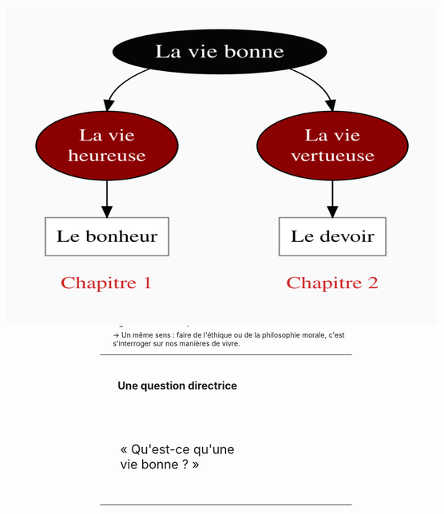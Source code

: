 ```yaml
---
marp: true
theme: teaching
paginate: true
size: 4:3
---
```


<!-- _class: titre -->
<style scoped>
h1{padding-left:70px; padding-right:70px; margin-top:-0.1em!important;}
h1 span {font-size:95%; line-height:1em; display:block; margin-top:0.2em; padding-bottom:0.2em;}
</style>
# Séquence 1 : <br><span>Éthique et <br>philosophie<br> morale</span> <!-- fit -->
Cédric Eyssette (2022-2023)
https://eyssette.github.io/

---
<!-- _class:  -->
<style scoped>
ol {list-style-type:none; margin-left:0.1em}
ol li:nth-of-type(3){margin-top:0.5em}
</style>

## Étymologie 
1) Éthique : vient du grec _ethos_ (ἦθος)<br>Signifie : les manières d'être
2) Morale : vient du latin _mores_<br>Signifie : les habitudes, les coutumes
3) &rarr; Un même sens : faire de l'éthique ou de la philosophie morale, c'est s'interroger sur nos manières de vivre.

<!-- ethos : éthologie
Non pas chercher à les décrire : ce que font les sciences humaines (ethnologie, histoire)
Chercher à les évaluer : se demander si on a adopté un bonne manière de vivre
 -->



---
<!-- _class: souspartie-->
<style scoped>
h2 {margin-top:0.5em!important; margin-bottom:0; padding:35px}
p {font-size:1.8em; padding:40px;}
</style>
##  Une question directrice

« Qu'est-ce qu'une<br> vie bonne ? »

<!-- On va prendre le temps de se poser cette question
quotidien : affairé, pris par des préoccupations, pas le temps

Socrate "une vie sans examen ne vaut pas la peine d'être vécu" -->

---
<!-- _class: -->
<style scoped>
img {position:absolute!important; top:0; left:0; width:90%!important; display:block; height:640px; margin: 40px 40px; }
</style>


1) ![](https://raw.githubusercontent.com/eyssette/graphviz-examples/master/diagram/sequence1-ethique-et-morale-plan.dot.part1.svg)
2) ![](https://raw.githubusercontent.com/eyssette/graphviz-examples/master/diagram/sequence1-ethique-et-morale-plan.dot.svg)

<!-- À l'oral : certains auteurs distinguent l'éthique comme réflexion sur le bonheur et la morale comme réflexion sur nos devoirs -->

<!-- 
Texte de Comte-Sponville sur éthique et morale :
https://nuage03.apps.education.fr/index.php/s/DTRd8BJKRpq73AW -->

<!-- Discussion entre collègues sur éthique et morale : 
https://www.facebook.com/groups/enseignerlaphilosophie/posts/5513625755324747/
 -->

 <!-- Vidéo Philoxime : 
 https://www.youtube.com/watch?v=HTAXqpMKm8M
  -->
